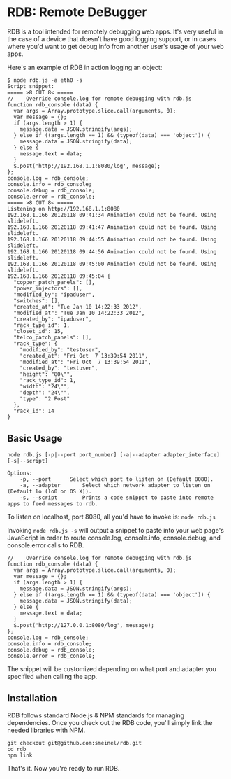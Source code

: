 RDB: Remote DeBugger
=====
RDB is a tool intended for remotely debugging web apps. It's very useful in the case of a device that doesn't have good logging support, or in cases where you'd want to get debug info from another user's usage of your web apps.

Here's an example of RDB in action logging an object:

    $ node rdb.js -a eth0 -s
    Script snippet:
    ===== >8 CUT 8< =====
    //    Override console.log for remote debugging with rdb.js
    function rdb_console (data) {
      var args = Array.prototype.slice.call(arguments, 0);
      var message = {};
      if (args.length > 1) {
        message.data = JSON.stringify(args);
      } else if ((args.length == 1) && (typeof(data) === 'object')) {
        message.data = JSON.stringify(data);
      } else {
        message.text = data;
      }
      $.post('http://192.168.1.1:8080/log', message);
    };
    console.log = rdb_console;
    console.info = rdb_console;
    console.debug = rdb_console;
    console.error = rdb_console;
    ===== >8 CUT 8< =====    
    Listening on http://192.168.1.1:8080
    192.168.1.166 20120118 09:41:34 Animation could not be found. Using slideleft.
    192.168.1.166 20120118 09:41:47 Animation could not be found. Using slideleft.
    192.168.1.166 20120118 09:44:55 Animation could not be found. Using slideleft.
    192.168.1.166 20120118 09:44:56 Animation could not be found. Using slideleft.
    192.168.1.166 20120118 09:45:00 Animation could not be found. Using slideleft.
    192.168.1.166 20120118 09:45:04 {
      "copper_patch_panels": [],
      "power_injectors": [],
      "modified_by": "ipaduser",
      "switches": [],
      "created_at": "Tue Jan 10 14:22:33 2012",
      "modified_at": "Tue Jan 10 14:22:33 2012",
      "created_by": "ipaduser",
      "rack_type_id": 1,
      "closet_id": 15,
      "telco_patch_panels": [],
      "rack_type": {
        "modified_by": "testuser",
        "created_at": "Fri Oct  7 13:39:54 2011",
        "modified_at": "Fri Oct  7 13:39:54 2011",
        "created_by": "testuser",
        "height": "80\"",
        "rack_type_id": 1,
        "width": "24\"",
        "depth": "24\"",
        "type": "2 Post"
      },
      "rack_id": 14
    }


Basic Usage
-----
    node rdb.js [-p|--port port_number] [-a|--adapter adapter_interface] [-s|--script]
    
    Options:
    	-p, --port		Select which port to listen on (Default 8080).
    	-a, --adapter		Select which network adapter to listen on (Default lo (lo0 on OS X)).
    	-s, --script		Prints a code snippet to paste into remote apps to feed messages to rdb.

To listen on localhost, port 8080, all you'd have to invoke is:
`node rdb.js`

Invoking `node rdb.js -s` will output a snippet to paste into your web page's JavaScript in order to route console.log, console.info, console.debug, and console.error calls to RDB.

    //    Override console.log for remote debugging with rdb.js
    function rdb_console (data) {
      var args = Array.prototype.slice.call(arguments, 0);
      var message = {};
      if (args.length > 1) {
        message.data = JSON.stringify(args);
      } else if ((args.length == 1) && (typeof(data) === 'object')) {
        message.data = JSON.stringify(data);
      } else {
        message.text = data;
      }
      $.post('http://127.0.0.1:8080/log', message);
    };
    console.log = rdb_console;
    console.info = rdb_console;
    console.debug = rdb_console;
    console.error = rdb_console;

The snippet will be customized depending on what port and adapter you specified when calling the app.

Installation
-----
RDB follows standard Node.js & NPM standards for managing dependencies. Once you check out the RDB code, you'll simply link the needed libraries with NPM.

    git checkout git@github.com:smeinel/rdb.git
    cd rdb
    npm link


That's it. Now you're ready to run RDB.
